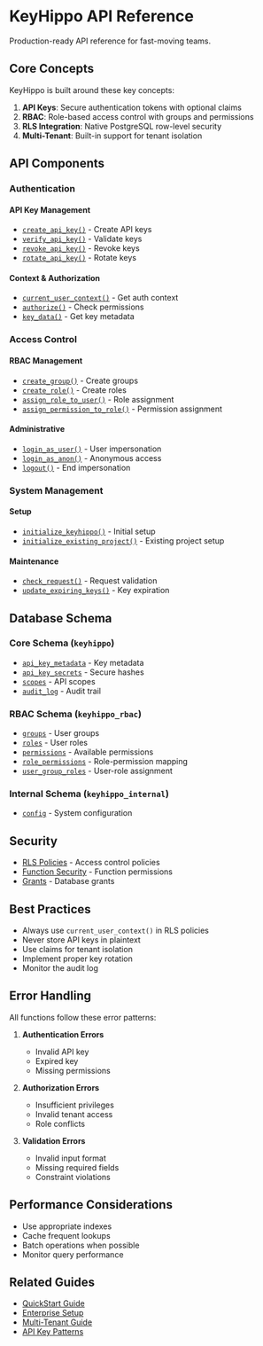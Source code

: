 # KeyHippo API Reference

Production-ready API reference for fast-moving teams.

## Core Concepts

KeyHippo is built around these key concepts:

1. **API Keys**: Secure authentication tokens with optional claims
2. **RBAC**: Role-based access control with groups and permissions
3. **RLS Integration**: Native PostgreSQL row-level security
4. **Multi-Tenant**: Built-in support for tenant isolation

## API Components

### Authentication

#### API Key Management
- [`create_api_key()`](functions/create_api_key.md) - Create API keys
- [`verify_api_key()`](functions/verify_api_key.md) - Validate keys
- [`revoke_api_key()`](functions/revoke_api_key.md) - Revoke keys
- [`rotate_api_key()`](functions/rotate_api_key.md) - Rotate keys

#### Context & Authorization
- [`current_user_context()`](functions/current_user_context.md) - Get auth context
- [`authorize()`](functions/authorize.md) - Check permissions
- [`key_data()`](functions/key_data.md) - Get key metadata

### Access Control

#### RBAC Management
- [`create_group()`](functions/create_group.md) - Create groups
- [`create_role()`](functions/create_role.md) - Create roles
- [`assign_role_to_user()`](functions/assign_role_to_user.md) - Role assignment
- [`assign_permission_to_role()`](functions/assign_permission_to_role.md) - Permission assignment

#### Administrative
- [`login_as_user()`](functions/login_as_user.md) - User impersonation
- [`login_as_anon()`](functions/login_as_anon.md) - Anonymous access
- [`logout()`](functions/logout.md) - End impersonation

### System Management

#### Setup
- [`initialize_keyhippo()`](functions/initialize_keyhippo.md) - Initial setup
- [`initialize_existing_project()`](functions/initialize_existing_project.md) - Existing project setup

#### Maintenance
- [`check_request()`](functions/check_request.md) - Request validation
- [`update_expiring_keys()`](functions/update_expiring_keys.md) - Key expiration

## Database Schema

### Core Schema (`keyhippo`)
- [`api_key_metadata`](tables/api_key_metadata.md) - Key metadata
- [`api_key_secrets`](tables/api_key_secrets.md) - Secure hashes
- [`scopes`](tables/scopes.md) - API scopes
- [`audit_log`](tables/audit_log.md) - Audit trail

### RBAC Schema (`keyhippo_rbac`)
- [`groups`](tables/groups.md) - User groups
- [`roles`](tables/roles.md) - User roles
- [`permissions`](tables/permissions.md) - Available permissions
- [`role_permissions`](tables/role_permissions.md) - Role-permission mapping
- [`user_group_roles`](tables/user_group_roles.md) - User-role assignment

### Internal Schema (`keyhippo_internal`)
- [`config`](tables/config.md) - System configuration

## Security

- [RLS Policies](security/rls_policies.md) - Access control policies
- [Function Security](security/function_security.md) - Function permissions
- [Grants](security/grants.md) - Database grants

## Best Practices

- Always use `current_user_context()` in RLS policies
- Never store API keys in plaintext
- Use claims for tenant isolation
- Implement proper key rotation
- Monitor the audit log

## Error Handling

All functions follow these error patterns:

1. **Authentication Errors**
   - Invalid API key
   - Expired key
   - Missing permissions

2. **Authorization Errors**
   - Insufficient privileges
   - Invalid tenant access
   - Role conflicts

3. **Validation Errors**
   - Invalid input format
   - Missing required fields
   - Constraint violations

## Performance Considerations

- Use appropriate indexes
- Cache frequent lookups
- Batch operations when possible
- Monitor query performance

## Related Guides

- [QuickStart Guide](../guides/quickstart.md)
- [Enterprise Setup](../guides/enterprise_quickstart.md)
- [Multi-Tenant Guide](../guides/multi_tenant.md)
- [API Key Patterns](../guides/api_key_patterns.md)